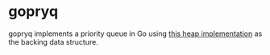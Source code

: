 # gopryq

gopryq implements a priority queue in Go using
[this heap implementation](https://github.com/RMMoreton/goheap) as the backing
data structure.